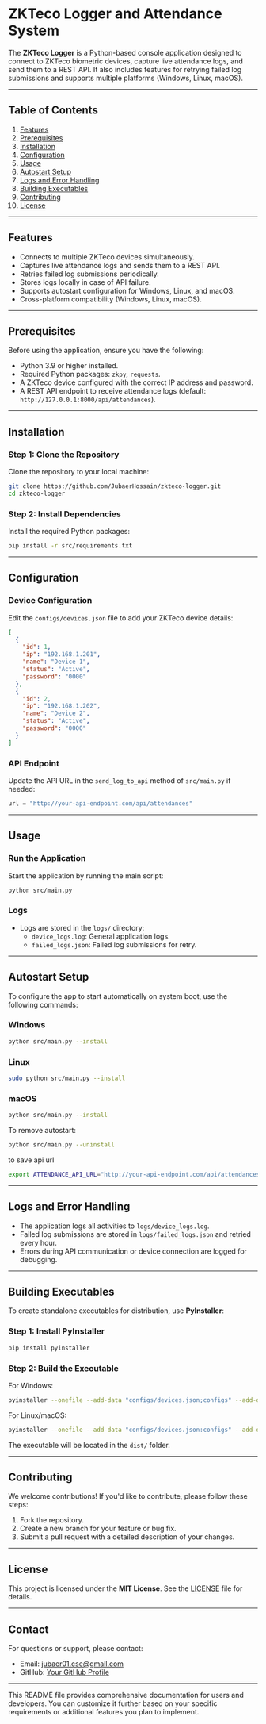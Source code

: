 # ZKTeco Logger and Attendance System

The **ZKTeco Logger** is a Python-based console application designed to connect to ZKTeco biometric devices, capture live attendance logs, and send them to a REST API. It also includes features for retrying failed log submissions and supports multiple platforms (Windows, Linux, macOS).

---

## Table of Contents

1. [Features](#features)
2. [Prerequisites](#prerequisites)
3. [Installation](#installation)
4. [Configuration](#configuration)
5. [Usage](#usage)
6. [Autostart Setup](#autostart-setup)
7. [Logs and Error Handling](#logs-and-error-handling)
8. [Building Executables](#building-executables)
9. [Contributing](#contributing)
10. [License](#license)

---

## Features

- Connects to multiple ZKTeco devices simultaneously.
- Captures live attendance logs and sends them to a REST API.
- Retries failed log submissions periodically.
- Stores logs locally in case of API failure.
- Supports autostart configuration for Windows, Linux, and macOS.
- Cross-platform compatibility (Windows, Linux, macOS).

---

## Prerequisites

Before using the application, ensure you have the following:

- Python 3.9 or higher installed.
- Required Python packages: `zkpy`, `requests`.
- A ZKTeco device configured with the correct IP address and password.
- A REST API endpoint to receive attendance logs (default: `http://127.0.0.1:8000/api/attendances`).

---

## Installation

### Step 1: Clone the Repository

Clone the repository to your local machine:

```bash
git clone https://github.com/JubaerHossain/zkteco-logger.git
cd zkteco-logger
```

### Step 2: Install Dependencies

Install the required Python packages:

```bash
pip install -r src/requirements.txt
```

---

## Configuration

### Device Configuration

Edit the `configs/devices.json` file to add your ZKTeco device details:

```json
[
  {
    "id": 1,
    "ip": "192.168.1.201",
    "name": "Device 1",
    "status": "Active",
    "password": "0000"
  },
  {
    "id": 2,
    "ip": "192.168.1.202",
    "name": "Device 2",
    "status": "Active",
    "password": "0000"
  }
]
```

### API Endpoint

Update the API URL in the `send_log_to_api` method of `src/main.py` if needed:

```python
url = "http://your-api-endpoint.com/api/attendances"
```

---

## Usage

### Run the Application

Start the application by running the main script:

```bash
python src/main.py
```

### Logs

- Logs are stored in the `logs/` directory:
  - `device_logs.log`: General application logs.
  - `failed_logs.json`: Failed log submissions for retry.

---

## Autostart Setup

To configure the app to start automatically on system boot, use the following commands:

### Windows

```bash
python src/main.py --install
```

### Linux

```bash
sudo python src/main.py --install
```

### macOS

```bash
python src/main.py --install
```

To remove autostart:

```bash
python src/main.py --uninstall
```

to save api url

```bash
export ATTENDANCE_API_URL="http://your-api-endpoint.com/api/attendances"
```

---

## Logs and Error Handling

- The application logs all activities to `logs/device_logs.log`.
- Failed log submissions are stored in `logs/failed_logs.json` and retried every hour.
- Errors during API communication or device connection are logged for debugging.

---

## Building Executables

To create standalone executables for distribution, use **PyInstaller**:

### Step 1: Install PyInstaller

```bash
pip install pyinstaller
```

### Step 2: Build the Executable

For Windows:

```bash
pyinstaller --onefile --add-data "configs/devices.json;configs" --add-data "logs;logs" src/main.py
```

For Linux/macOS:

```bash
pyinstaller --onefile --add-data "configs/devices.json:configs" --add-data "logs:logs" src/main.py
```

The executable will be located in the `dist/` folder.

---

## Contributing

We welcome contributions! If you'd like to contribute, please follow these steps:

1. Fork the repository.
2. Create a new branch for your feature or bug fix.
3. Submit a pull request with a detailed description of your changes.

---

## License

This project is licensed under the **MIT License**. See the [LICENSE](LICENSE) file for details.

---

## Contact

For questions or support, please contact:

- Email: jubaer01.cse@gmail.com
- GitHub: [Your GitHub Profile](https://github.com/JubaerHossain)

---

This README file provides comprehensive documentation for users and developers. You can customize it further based on your specific requirements or additional features you plan to implement.
